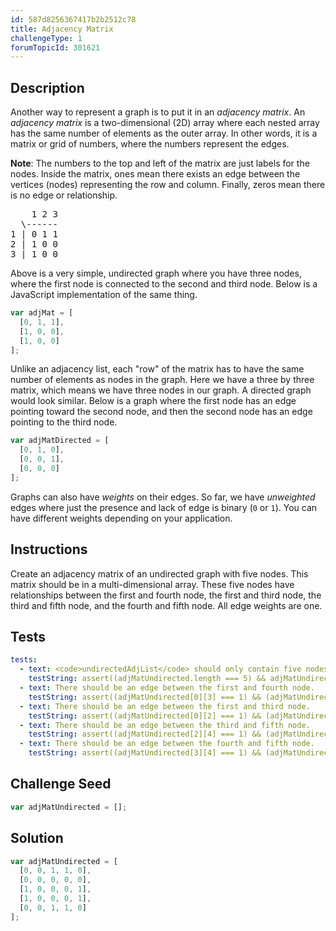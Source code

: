 ```yaml
---
id: 587d8256367417b2b2512c78
title: Adjacency Matrix
challengeType: 1
forumTopicId: 301621
---
```


## Description

<section id='description'>

Another way to represent a graph is to put it in an <dfn>adjacency matrix</dfn>. An <dfn>adjacency matrix</dfn> is a two-dimensional (2D) array where each nested array has the same number of elements as the outer array. In other words, it is a matrix or grid of numbers, where the numbers represent the edges.

**Note**: The numbers to the top and left of the matrix are just labels for the nodes. Inside the matrix, ones mean there exists an edge between the vertices (nodes) representing the row and column. Finally, zeros mean there is no edge or relationship.

<pre>
    1 2 3
  \------
1 | 0 1 1
2 | 1 0 0
3 | 1 0 0
</pre>

Above is a very simple, undirected graph where you have three nodes, where the first node is connected to the second and third node. Below is a JavaScript implementation of the same thing.

```js
var adjMat = [
  [0, 1, 1],
  [1, 0, 0],
  [1, 0, 0]
];
```

Unlike an adjacency list, each "row" of the matrix has to have the same number of elements as nodes in the graph. Here we have a three by three matrix, which means we have three nodes in our graph. A directed graph would look similar. Below is a graph where the first node has an edge pointing toward the second node, and then the second node has an edge pointing to the third node.

```js
var adjMatDirected = [
  [0, 1, 0],
  [0, 0, 1],
  [0, 0, 0]
];
```

Graphs can also have <dfn>weights</dfn> on their edges. So far, we have <dfn>unweighted</dfn> edges where just the presence and lack of edge is binary (`0` or `1`). You can have different weights depending on your application.

</section>

## Instructions

<section id='instructions'>

Create an adjacency matrix of an undirected graph with five nodes. This matrix should be in a multi-dimensional array. These five nodes have relationships between the first and fourth node, the first and third node, the third and fifth node, and the fourth and fifth node. All edge weights are one.

</section>

## Tests

<section id='tests'>

```yml
tests:
  - text: <code>undirectedAdjList</code> should only contain five nodes.
    testString: assert((adjMatUndirected.length === 5) && adjMatUndirected.map(function(x) { return x.length === 5 }).reduce(function(a, b) { return a && b }) );
  - text: There should be an edge between the first and fourth node.
    testString: assert((adjMatUndirected[0][3] === 1) && (adjMatUndirected[3][0] === 1));
  - text: There should be an edge between the first and third node.
    testString: assert((adjMatUndirected[0][2] === 1) && (adjMatUndirected[2][0] === 1));
  - text: There should be an edge between the third and fifth node.
    testString: assert((adjMatUndirected[2][4] === 1) && (adjMatUndirected[4][2] === 1));
  - text: There should be an edge between the fourth and fifth node.
    testString: assert((adjMatUndirected[3][4] === 1) && (adjMatUndirected[4][3] === 1));
```

</section>

## Challenge Seed

<section id='challengeSeed'>

<div id='js-seed'>

```js
var adjMatUndirected = [];
```

</div>

</section>

## Solution

<section id='solution'>

```js
var adjMatUndirected = [
  [0, 0, 1, 1, 0],
  [0, 0, 0, 0, 0],
  [1, 0, 0, 0, 1],
  [1, 0, 0, 0, 1],
  [0, 0, 1, 1, 0]
];
```

</section>
